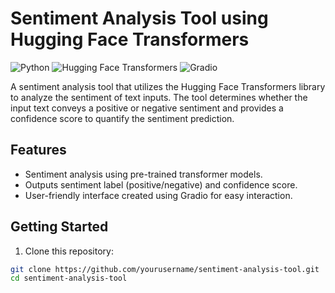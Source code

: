 # Sentiment Analysis Tool using Hugging Face Transformers

![Python](https://img.shields.io/badge/python-3.6%2B-blue.svg)
![Hugging Face Transformers](https://img.shields.io/badge/transformers-4.10.0-brightgreen.svg)
![Gradio](https://img.shields.io/badge/gradio-2.0.7-orange.svg)

A sentiment analysis tool that utilizes the Hugging Face Transformers library to analyze the sentiment of text inputs. The tool determines whether the input text conveys a positive or negative sentiment and provides a confidence score to quantify the sentiment prediction.

## Features

- Sentiment analysis using pre-trained transformer models.
- Outputs sentiment label (positive/negative) and confidence score.
- User-friendly interface created using Gradio for easy interaction.

## Getting Started

1. Clone this repository:

```bash
git clone https://github.com/yourusername/sentiment-analysis-tool.git
cd sentiment-analysis-tool
